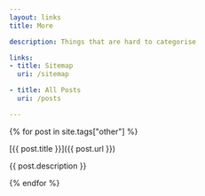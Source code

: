 ```yaml
---
layout: links
title: More

description: Things that are hard to categorise

links:
- title: Sitemap
  uri: /sitemap

- title: All Posts
  uri: /posts

---
```


{% for post in site.tags["other"] %}

[{{ post.title }}]({{ post.url }})

{{ post.description }}

{% endfor %}
